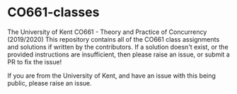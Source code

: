 # CO661-classes

The University of Kent
CO661 - Theory and Practice of Concurrency (2019/2020)
This repository contains all of the CO661 class assignments and solutions if written by the contributors.
If a solution doesn't exist, or the provided instructions are insufficient, then please raise an issue, or submit a PR to fix the issue!

If you are from the University of Kent, and have an issue with this being public, please raise an issue.
